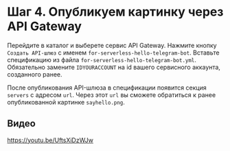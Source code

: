 # Шаг 4. Опубликуем картинку через API Gateway

Перейдите в каталог и выберете сервис API Gateway.
Нажмите кнопку `Создать API-шлюз` с именем `for-serverless-hello-telegram-bot`.
Вставьте спецификацию из файла `for-serverless-hello-telegram-bot.yml`.
Обязательно замените `IDYOURACCOUNT` на id вашего сервисного аккаунта, созданного ранее.

После опубликования API-шлюза в спецификации появится секция `servers` с адресом `url`. 
Через этот `url` вы сможете обратиться к ранее опубликованной картинке `sayhello.png`.
 
## Видео

https://youtu.be/UftsXiDzWJw